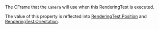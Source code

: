 The CFrame that the `Camera` will use when this RenderingTest is executed.

The value of this property is reflected into [RenderingTest.Position](https://developer.roblox.com/api-reference/property/RenderingTest/Position) and [RenderingTest.Orientation](https://developer.roblox.com/api-reference/property/RenderingTest/Orientation).